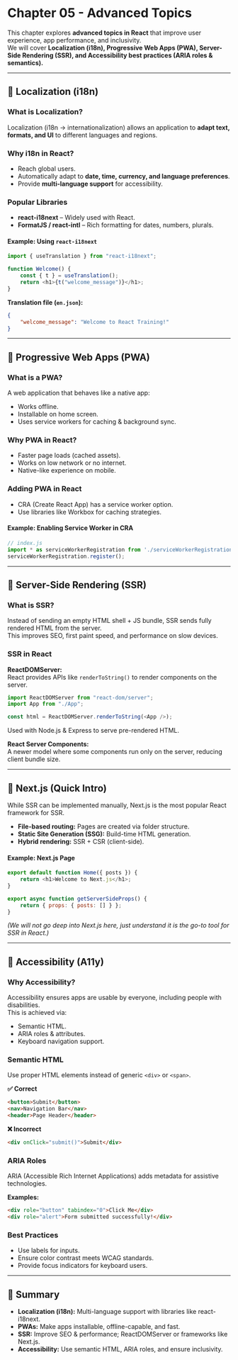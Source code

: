 # Chapter 05 - Advanced Topics

This chapter explores **advanced topics in React** that improve user experience, app performance, and inclusivity.  
We will cover **Localization (i18n), Progressive Web Apps (PWA), Server-Side Rendering (SSR), and Accessibility best practices (ARIA roles & semantics).**

---

## 🔹 Localization (i18n)

### What is Localization?
Localization (i18n → internationalization) allows an application to **adapt text, formats, and UI** to different languages and regions.

### Why i18n in React?
- Reach global users.
- Automatically adapt to **date, time, currency, and language preferences**.
- Provide **multi-language support** for accessibility.

### Popular Libraries
- **react-i18next** – Widely used with React.
- **FormatJS / react-intl** – Rich formatting for dates, numbers, plurals.

#### Example: Using `react-i18next`
```javascript
import { useTranslation } from "react-i18next";

function Welcome() {
    const { t } = useTranslation();
    return <h1>{t("welcome_message")}</h1>;
}
```
**Translation file (`en.json`):**
```json
{
    "welcome_message": "Welcome to React Training!"
}
```

---

## 🔹 Progressive Web Apps (PWA)

### What is a PWA?
A web application that behaves like a native app:
- Works offline.
- Installable on home screen.
- Uses service workers for caching & background sync.

### Why PWA in React?
- Faster page loads (cached assets).
- Works on low network or no internet.
- Native-like experience on mobile.

### Adding PWA in React
- CRA (Create React App) has a service worker option.
- Use libraries like Workbox for caching strategies.

#### Example: Enabling Service Worker in CRA
```javascript
// index.js
import * as serviceWorkerRegistration from './serviceWorkerRegistration';
serviceWorkerRegistration.register();
```

---

## 🔹 Server-Side Rendering (SSR)

### What is SSR?
Instead of sending an empty HTML shell + JS bundle, SSR sends fully rendered HTML from the server.  
This improves SEO, first paint speed, and performance on slow devices.

### SSR in React
**ReactDOMServer:**  
React provides APIs like `renderToString()` to render components on the server.
```javascript
import ReactDOMServer from "react-dom/server";
import App from "./App";

const html = ReactDOMServer.renderToString(<App />);
```
Used with Node.js & Express to serve pre-rendered HTML.

**React Server Components:**  
A newer model where some components run only on the server, reducing client bundle size.

---

## 🔹 Next.js (Quick Intro)

While SSR can be implemented manually, Next.js is the most popular React framework for SSR.

- **File-based routing:** Pages are created via folder structure.
- **Static Site Generation (SSG):** Build-time HTML generation.
- **Hybrid rendering:** SSR + CSR (client-side).

#### Example: Next.js Page
```javascript
export default function Home({ posts }) {
    return <h1>Welcome to Next.js</h1>;
}

export async function getServerSideProps() {
    return { props: { posts: [] } };
}
```
*(We will not go deep into Next.js here, just understand it is the go-to tool for SSR in React.)*

---

## 🔹 Accessibility (A11y)

### Why Accessibility?
Accessibility ensures apps are usable by everyone, including people with disabilities.  
This is achieved via:
- Semantic HTML.
- ARIA roles & attributes.
- Keyboard navigation support.

### Semantic HTML
Use proper HTML elements instead of generic `<div>` or `<span>`.

**✅ Correct**
```html
<button>Submit</button>
<nav>Navigation Bar</nav>
<header>Page Header</header>
```
**❌ Incorrect**
```html
<div onClick="submit()">Submit</div>
```

### ARIA Roles
ARIA (Accessible Rich Internet Applications) adds metadata for assistive technologies.

**Examples:**
```html
<div role="button" tabindex="0">Click Me</div>
<div role="alert">Form submitted successfully!</div>
```

### Best Practices
- Use labels for inputs.
- Ensure color contrast meets WCAG standards.
- Provide focus indicators for keyboard users.

---

## 🔹 Summary

- **Localization (i18n):** Multi-language support with libraries like react-i18next.
- **PWAs:** Make apps installable, offline-capable, and fast.
- **SSR:** Improve SEO & performance; ReactDOMServer or frameworks like Next.js.
- **Accessibility:** Use semantic HTML, ARIA roles, and ensure inclusivity.
